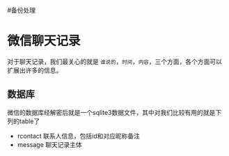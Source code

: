 #备份处理
# 微信聊天记录

对于聊天记录，我们最关心的就是 `谁说的`，`时间`，`内容`，三个方面，各个方面可以扩展出许多的信息。

## 数据库

微信的数据库经解密后就是一个sqlite3数据文件，其中对我们比较有用的就是下列的table了

* rcontact 联系人信息，包括id和对应昵称备注
* message  聊天记录主体